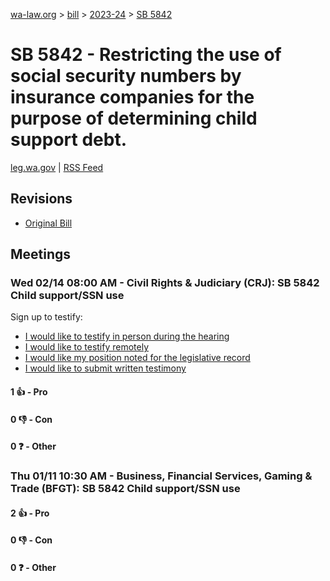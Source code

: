 [wa-law.org](/) > [bill](/bill/) > [2023-24](/bill/2023-24/) > [SB 5842](/bill/2023-24/sb/5842/)

# SB 5842 - Restricting the use of social security numbers by insurance companies for the purpose of determining child support debt.
[leg.wa.gov](https://app.leg.wa.gov/billsummary?BillNumber=5842&Year=2023&Initiative=false) | [RSS Feed](./rss.xml)

## Revisions
* [Original Bill](1/)

## Meetings
### Wed 02/14 08:00 AM - Civil Rights & Judiciary (CRJ): SB 5842 Child support/SSN use
Sign up to testify:
* [I would like to testify in person during the hearing](https://app.leg.wa.gov/csi/Testifier/Add?chamber=House&mId=31953&aId=158951&caId=23930&tId=1)
* [I would like to testify remotely](https://app.leg.wa.gov/csi/Testifier/Add?chamber=House&mId=31953&aId=158951&caId=23930&tId=2)
* [I would like my position noted for the legislative record](https://app.leg.wa.gov/csi/Testifier/Add?chamber=House&mId=31953&aId=158951&caId=23930&tId=3)
* [I would like to submit written testimony](https://app.leg.wa.gov/csi/Testifier/Add?chamber=House&mId=31953&aId=158951&caId=23930&tId=4)

#### 1 👍 - Pro

#### 0 👎 - Con

#### 0 ❓ - Other

### Thu 01/11 10:30 AM - Business, Financial Services, Gaming & Trade (BFGT): SB 5842 Child support/SSN use
#### 2 👍 - Pro

#### 0 👎 - Con

#### 0 ❓ - Other
